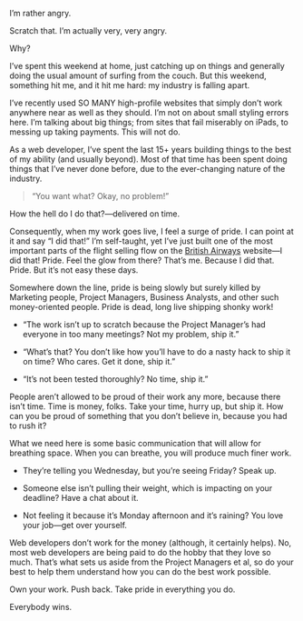 

I’m rather angry. 

Scratch that. I’m actually very, very angry. 

Why?

I’ve spent this weekend at home, just catching up on things and generally doing the usual amount of surfing
from the couch. But this weekend, something hit me, and it hit me hard: my industry is falling apart. 

I’ve recently used SO MANY high-profile websites that simply don’t work anywhere near as well as
they should. I’m not on about small styling errors here. I’m talking about big things; from sites that
fail miserably on iPads, to messing up taking payments. This will not do. 

As a web developer, I’ve spent the last 15+ years building things to the best of my ability (and usually
beyond). Most of that time has been spent doing things that I’ve never done before, due to the ever-changing
nature of the industry. 

> “You want what? Okay, no
> problem!”

How the hell do I do that?—delivered on time.

Consequently, when my work goes live, I feel a surge of pride. I can point at it and say “I did
that!” I’m self-taught, yet I’ve just built one of the most important parts of the flight selling
flow on the [British Airways](http://ba.com/) website—I did that! Pride. Feel the glow from there?
That’s me. Because I did that. Pride. But it’s not easy these days.

Somewhere down the line, pride is being slowly but surely killed by Marketing people, Project Managers,
Business Analysts, and other such money-oriented people. Pride is dead, long live shipping shonky work!

 *  “The work isn’t up to scratch because the Project Manager’s had everyone in too many meetings? Not
my problem, ship it.”

 *  “What’s that? You don’t like how you’ll have to do a nasty hack to ship it on time? Who cares.
Get it done, ship it.”

 *  “It’s not been tested thoroughly? No time, ship it.”

People aren’t allowed to be proud of their work any more, because there isn’t time. Time is money,
folks. Take your time, hurry up, but ship it. How can you be proud of something that you don’t believe in,
because you had to rush it? 

What we need here is some basic communication that will allow for breathing space. When you can breathe, you
will produce much finer work. 

 *  They’re telling you Wednesday, but you’re seeing Friday? Speak up.

 *  Someone else isn’t pulling their weight, which is impacting on your deadline? Have a chat about it.

 *  Not feeling it because it’s Monday afternoon and it’s raining? You love your job—get over
yourself.

Web developers don’t work for the money (although, it certainly helps). No, most web developers are being
paid to do the hobby that they love so much. That’s what sets us aside from the Project Managers et al, so
do your best to help them understand how you can do the best work possible.

Own your work. Push back. Take pride in everything you do.

Everybody wins.